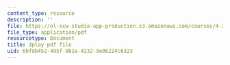 ```yaml
---
content_type: resource
description: ''
file: https://ol-ocw-studio-app-production.s3.amazonaws.com/courses/4-241j-theory-of-city-form-spring-2013/6bfdb452495f9b1e42329e06224c6323_3V5ORt7shjI.pdf
file_type: application/pdf
resourcetype: Document
title: 3play pdf file
uid: 6bfdb452-495f-9b1e-4232-9e06224c6323
---
```

